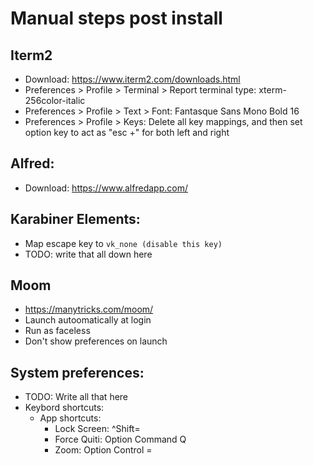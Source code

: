 # Manual steps post install

## Iterm2
  - Download: https://www.iterm2.com/downloads.html
  - Preferences > Profile > Terminal > Report terminal type: xterm-256color-italic
  - Preferences > Profile > Text > Font: Fantasque Sans Mono Bold 16
  - Preferences > Profile > Keys: Delete all key mappings, and then set option
      key to act as "esc +" for both left and right

## Alfred:
  - Download: https://www.alfredapp.com/

## Karabiner Elements:
  - Map escape key to `vk_none (disable this key)`
  - TODO: write that all down here

## Moom
  - https://manytricks.com/moom/
  - Launch autoomatically at login
  - Run as faceless
  - Don't show preferences on launch

## System preferences:
  - TODO: Write all that here
  - Keybord shortcuts:
    - App shortcuts:
      - Lock Screen: ^Shift=
      - Force Quiti: Option Command Q
      - Zoom: Option Control =
